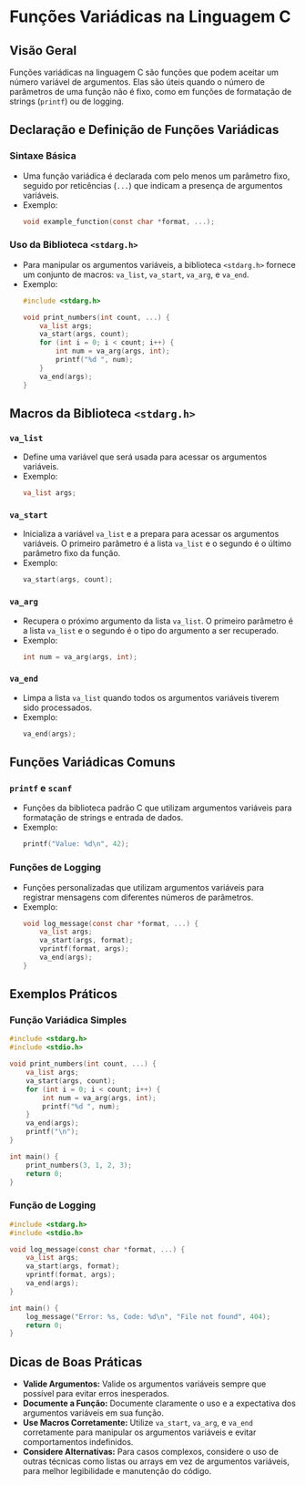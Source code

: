
# Funções Variádicas na Linguagem C

## Visão Geral
Funções variádicas na linguagem C são funções que podem aceitar um número variável de argumentos. Elas são úteis quando o número de parâmetros de uma função não é fixo, como em funções de formatação de strings (`printf`) ou de logging.

## Declaração e Definição de Funções Variádicas

### Sintaxe Básica
- Uma função variádica é declarada com pelo menos um parâmetro fixo, seguido por reticências (`...`) que indicam a presença de argumentos variáveis.
- Exemplo:
  ```c
  void example_function(const char *format, ...);
  ```

### Uso da Biblioteca `<stdarg.h>`
- Para manipular os argumentos variáveis, a biblioteca `<stdarg.h>` fornece um conjunto de macros: `va_list`, `va_start`, `va_arg`, e `va_end`.
- Exemplo:
  ```c
  #include <stdarg.h>

  void print_numbers(int count, ...) {
      va_list args;
      va_start(args, count);
      for (int i = 0; i < count; i++) {
          int num = va_arg(args, int);
          printf("%d ", num);
      }
      va_end(args);
  }
  ```

## Macros da Biblioteca `<stdarg.h>`

### `va_list`
- Define uma variável que será usada para acessar os argumentos variáveis.
- Exemplo:
  ```c
  va_list args;
  ```

### `va_start`
- Inicializa a variável `va_list` e a prepara para acessar os argumentos variáveis. O primeiro parâmetro é a lista `va_list` e o segundo é o último parâmetro fixo da função.
- Exemplo:
  ```c
  va_start(args, count);
  ```

### `va_arg`
- Recupera o próximo argumento da lista `va_list`. O primeiro parâmetro é a lista `va_list` e o segundo é o tipo do argumento a ser recuperado.
- Exemplo:
  ```c
  int num = va_arg(args, int);
  ```

### `va_end`
- Limpa a lista `va_list` quando todos os argumentos variáveis tiverem sido processados.
- Exemplo:
  ```c
  va_end(args);
  ```

## Funções Variádicas Comuns

### `printf` e `scanf`
- Funções da biblioteca padrão C que utilizam argumentos variáveis para formatação de strings e entrada de dados.
- Exemplo:
  ```c
  printf("Value: %d\n", 42);
  ```

### Funções de Logging
- Funções personalizadas que utilizam argumentos variáveis para registrar mensagens com diferentes números de parâmetros.
- Exemplo:
  ```c
  void log_message(const char *format, ...) {
      va_list args;
      va_start(args, format);
      vprintf(format, args);
      va_end(args);
  }
  ```

## Exemplos Práticos

### Função Variádica Simples
```c
#include <stdarg.h>
#include <stdio.h>

void print_numbers(int count, ...) {
    va_list args;
    va_start(args, count);
    for (int i = 0; i < count; i++) {
        int num = va_arg(args, int);
        printf("%d ", num);
    }
    va_end(args);
    printf("\n");
}

int main() {
    print_numbers(3, 1, 2, 3);
    return 0;
}
```

### Função de Logging
```c
#include <stdarg.h>
#include <stdio.h>

void log_message(const char *format, ...) {
    va_list args;
    va_start(args, format);
    vprintf(format, args);
    va_end(args);
}

int main() {
    log_message("Error: %s, Code: %d\n", "File not found", 404);
    return 0;
}
```

## Dicas de Boas Práticas
- **Valide Argumentos:** Valide os argumentos variáveis sempre que possível para evitar erros inesperados.
- **Documente a Função:** Documente claramente o uso e a expectativa dos argumentos variáveis em sua função.
- **Use Macros Corretamente:** Utilize `va_start`, `va_arg`, e `va_end` corretamente para manipular os argumentos variáveis e evitar comportamentos indefinidos.
- **Considere Alternativas:** Para casos complexos, considere o uso de outras técnicas como listas ou arrays em vez de argumentos variáveis, para melhor legibilidade e manutenção do código.
